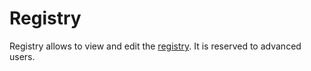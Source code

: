 # Registry

Registry allows to view and edit the [registry](../technical/registry.md). It is reserved to advanced users.